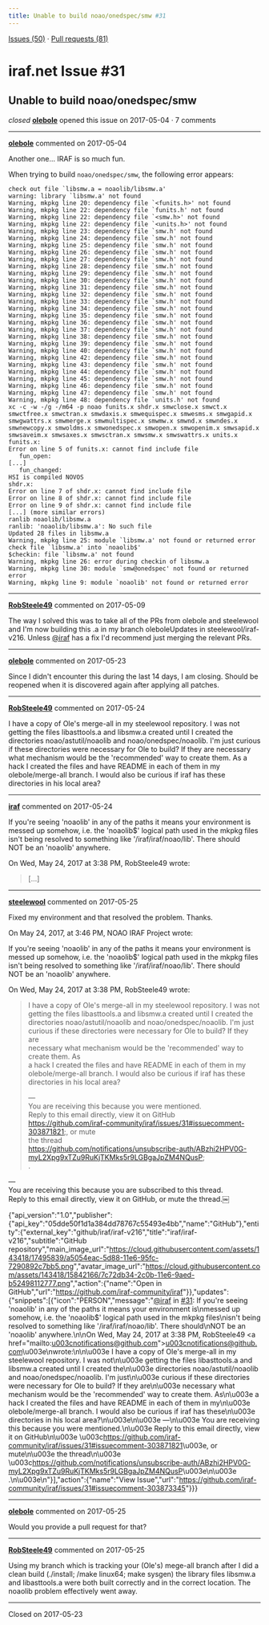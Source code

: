 ```yaml
---
title: Unable to build noao/onedspec/smw #31
---
```


[Issues (50)](https://iraf-community.github.io/iraf-v216/issues) · [Pull requests (81)](https://iraf-community.github.io/iraf-v216/issues/pulls)

# iraf.net Issue #31
## Unable to build noao/onedspec/smw
*closed* **[olebole](https://github.com/olebole)** opened this issue on 2017-05-04 · 7 comments

- - - -

**[olebole](https://github.com/olebole)** commented on 2017-05-04

Another one... IRAF is so much fun.  
  
When trying to build `noao/onedspec/smw`, the following error appears:  
```  
check out file `libsmw.a = noaolib/libsmw.a'  
warning: library `libsmw.a' not found  
Warning, mkpkg line 20: dependency file `<funits.h>' not found  
Warning, mkpkg line 22: dependency file `funits.h' not found  
Warning, mkpkg line 22: dependency file `<smw.h>' not found  
Warning, mkpkg line 22: dependency file `<units.h>' not found  
Warning, mkpkg line 23: dependency file `smw.h' not found  
Warning, mkpkg line 24: dependency file `smw.h' not found  
Warning, mkpkg line 25: dependency file `smw.h' not found  
Warning, mkpkg line 26: dependency file `smw.h' not found  
Warning, mkpkg line 27: dependency file `smw.h' not found  
Warning, mkpkg line 28: dependency file `smw.h' not found  
Warning, mkpkg line 29: dependency file `smw.h' not found  
Warning, mkpkg line 30: dependency file `smw.h' not found  
Warning, mkpkg line 31: dependency file `smw.h' not found  
Warning, mkpkg line 32: dependency file `smw.h' not found  
Warning, mkpkg line 33: dependency file `smw.h' not found  
Warning, mkpkg line 34: dependency file `smw.h' not found  
Warning, mkpkg line 35: dependency file `smw.h' not found  
Warning, mkpkg line 36: dependency file `smw.h' not found  
Warning, mkpkg line 37: dependency file `smw.h' not found  
Warning, mkpkg line 38: dependency file `smw.h' not found  
Warning, mkpkg line 39: dependency file `smw.h' not found  
Warning, mkpkg line 40: dependency file `smw.h' not found  
Warning, mkpkg line 42: dependency file `smw.h' not found  
Warning, mkpkg line 43: dependency file `smw.h' not found  
Warning, mkpkg line 44: dependency file `smw.h' not found  
Warning, mkpkg line 45: dependency file `smw.h' not found  
Warning, mkpkg line 46: dependency file `smw.h' not found  
Warning, mkpkg line 47: dependency file `smw.h' not found  
Warning, mkpkg line 48: dependency file `units.h' not found  
xc -c -w -/g -/m64 -p noao funits.x shdr.x smwclose.x smwct.x smwctfree.x smwctran.x smwdaxis.x smwequispec.x smwesms.x smwgapid.x smwgwattrs.x smwmerge.x smwmultispec.x smwmw.x smwnd.x smwndes.x smwnewcopy.x smwoldms.x smwonedspec.x smwopen.x smwopenim.x smwsapid.x smwsaveim.x smwsaxes.x smwsctran.x smwsmw.x smwswattrs.x units.x  
funits.x:  
Error on line 5 of funits.x: cannot find include file  
   fun_open:  
[...]  
   fun_changed:  
HSI is compiled NOVOS  
shdr.x:  
Error on line 7 of shdr.x: cannot find include file  
Error on line 8 of shdr.x: cannot find include file  
Error on line 9 of shdr.x: cannot find include file  
[...] (more similar errors)  
ranlib noaolib/libsmw.a  
ranlib: 'noaolib/libsmw.a': No such file  
Updated 28 files in libsmw.a  
Warning, mkpkg line 25: module `libsmw.a' not found or returned error  
check file `libsmw.a' into `noaolib$'  
$checkin: file `libsmw.a' not found  
Warning, mkpkg line 26: error during checkin of libsmw.a  
Warning, mkpkg line 30: module `smw@onedspec' not found or returned error  
Warning, mkpkg line 9: module `noaolib' not found or returned error  
```
- - - -

**[RobSteele49](https://github.com/RobSteele49)** commented on 2017-05-09

The way I solved this was to take all of the PRs from olebole and steelewool and I'm now building this .a in my branch oleboleUpdates in steelewool/iraf-v216. Unless [@iraf](https://github.com/iraf) has a fix I'd recommend just merging the relevant PRs.
- - - -

**[olebole](https://github.com/olebole)** commented on 2017-05-23

Since I didn't encounter this during the last 14 days, I am closing. Should be reopened when it is discovered again after applying all patches.
- - - -

**[RobSteele49](https://github.com/RobSteele49)** commented on 2017-05-24

I have a copy of Ole's merge-all in my steelewool repository. I was not getting the files libasttools.a and libsmw.a created until I created the directories  noao/astutil/noaolib and noao/onedspec/noaolib. I'm just curious if these directories were necessary for Ole to build? If they are necessary what mechanism would be the 'recommended' way to create them. As a hack I created the files and have README in each of them in my olebole/merge-all branch. I would also be curious if iraf has these directories in his local area?
- - - -

**[iraf](https://github.com/iraf)** commented on 2017-05-24

If you're seeing 'noaolib' in any of the paths it means your environment is  
messed up somehow, i.e. the 'noaolib$' logical path used in the mkpkg files  
isn't being resolved to something like '/iraf/iraf/noao/lib'.  There should  
NOT be an 'noaolib' anywhere.  
  
On Wed, May 24, 2017 at 3:38 PM, RobSteele49 wrote:  
  
> […]
- - - -

**[steelewool](https://github.com/steelewool)** commented on 2017-05-25

Fixed my environment and that resolved the problem. Thanks.  
  
On May 24, 2017, at 3:46 PM, NOAO IRAF Project  wrote:  
  
If you're seeing 'noaolib' in any of the paths it means your environment is  
messed up somehow, i.e. the 'noaolib$' logical path used in the mkpkg files  
isn't being resolved to something like '/iraf/iraf/noao/lib'. There should  
NOT be an 'noaolib' anywhere.  
  
On Wed, May 24, 2017 at 3:38 PM, RobSteele49 wrote:  
  
> I have a copy of Ole's merge-all in my steelewool repository. I was not  
> getting the files libasttools.a and libsmw.a created until I created the  
> directories noao/astutil/noaolib and noao/onedspec/noaolib. I'm just  
> curious if these directories were necessary for Ole to build? If they are  
> necessary what mechanism would be the 'recommended' way to create them. As  
> a hack I created the files and have README in each of them in my  
> olebole/merge-all branch. I would also be curious if iraf has these  
> directories in his local area?  
>  
> —  
> You are receiving this because you were mentioned.  
> Reply to this email directly, view it on GitHub  
> <https://github.com/iraf-community/iraf/issues/31#issuecomment-303871821>;, or mute  
> the thread  
> <https://github.com/notifications/unsubscribe-auth/ABzhi2HPV0G-myL2Xpg9xTZu9RuKjTKMks5r9LGBgaJpZM4NQusP>;  
> .  
>  
  
—  
You are receiving this because you are subscribed to this thread.  
Reply to this email directly, view it on GitHub, or mute the thread.￼  
  
{"api_version":"1.0","publisher":{"api_key":"05dde50f1d1a384dd78767c55493e4bb","name":"GitHub"},"entity":{"external_key":"github/iraf/iraf-v216","title":"iraf/iraf-v216","subtitle":"GitHub repository","main_image_url":"<a href="https://cloud.githubusercontent.com/assets/143418/17495839/a5054eac-5d88-11e6-95fc-7290892c7bb5.png">https://cloud.githubusercontent.com/assets/143418/17495839/a5054eac-5d88-11e6-95fc-7290892c7bb5.png</a>","avatar_image_url":"<a href="https://cloud.githubusercontent.com/assets/143418/15842166/7c72db34-2c0b-11e6-9aed-b52498112777.png">https://cloud.githubusercontent.com/assets/143418/15842166/7c72db34-2c0b-11e6-9aed-b52498112777.png</a>","action":{"name":"Open in GitHub","url":"<a href="https://github.com/iraf-community/iraf">https://github.com/iraf-community/iraf</a>"}},"updates":{"snippets":[{"icon":"PERSON","message":"[@iraf](https://github.com/iraf) in [#31](https://iraf-community.github.io/iraf-v216/issues/31): If you're seeing 'noaolib' in any of the paths it means your environment is\nmessed up somehow, i.e. the 'noaolib$' logical path used in the mkpkg files\nisn't being resolved to something like '/iraf/iraf/noao/lib'. There should\nNOT be an 'noaolib' anywhere.\n\nOn Wed, May 24, 2017 at 3:38 PM, RobSteele49 \<a href="mailto:u003cnotifications@github.com">u003cnotifications@github.com</a>\u003e\nwrote:\n\n\u003e I have a copy of Ole's merge-all in my steelewool repository. I was not\n\u003e getting the files libasttools.a and libsmw.a created until I created the\n\u003e directories noao/astutil/noaolib and noao/onedspec/noaolib. I'm just\n\u003e curious if these directories were necessary for Ole to build? If they are\n\u003e necessary what mechanism would be the 'recommended' way to create them. As\n\u003e a hack I created the files and have README in each of them in my\n\u003e olebole/merge-all branch. I would also be curious if iraf has these\n\u003e directories in his local area?\n\u003e\n\u003e —\n\u003e You are receiving this because you were mentioned.\n\u003e Reply to this email directly, view it on GitHub\n\u003e \u003c<a href="https://github.com/iraf-community/iraf/issues/31#issuecomment-303871821">https://github.com/iraf-community/iraf/issues/31#issuecomment-303871821</a>\u003e, or mute\n\u003e the thread\n\u003e \u003c<a href="https://github.com/notifications/unsubscribe-auth/ABzhi2HPV0G-myL2Xpg9xTZu9RuKjTKMks5r9LGBgaJpZM4NQusP">https://github.com/notifications/unsubscribe-auth/ABzhi2HPV0G-myL2Xpg9xTZu9RuKjTKMks5r9LGBgaJpZM4NQusP</a>\u003e\n\u003e .\n\u003e\n"}],"action":{"name":"View Issue","url":"<a href="https://github.com/iraf-community/iraf/issues/31#issuecomment-303873345">https://github.com/iraf-community/iraf/issues/31#issuecomment-303873345</a>"}}}
- - - -

**[olebole](https://github.com/olebole)** commented on 2017-05-25

Would you provide a pull request for that?
- - - -

**[RobSteele49](https://github.com/RobSteele49)** commented on 2017-05-25

Using my branch which is tracking your (Ole's) mege-all branch after I did a clean build (./install; /make linux64; make sysgen)  the library files libsmw.a and libasttools.a were both built correctly and in the correct location. The noaolib problem effectively went away.

- - - -

Closed on 2017-05-23
